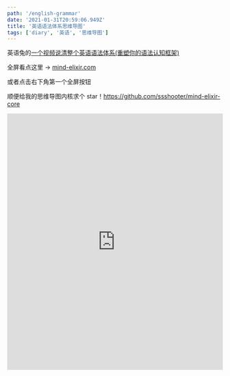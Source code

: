 ```yaml
---
path: '/english-grammar'
date: '2021-01-31T20:59:06.949Z'
title: '英语语法体系思维导图'
tags: ['diary', '英语', '思维导图']
---
```


英语兔的[一个视频说清整个英语语法体系(重塑你的语法认知框架)](https://www.bilibili.com/video/BV1r54y1m7gd)

全屏看点这里 -> [mind-elixir.com](https://mind-elixir.com/#/map?id=6016683af1919f0043aa7ae9&p=1&share=1)

或者点击右下角第一个全屏按钮

顺便给我的思维导图内核求个 star！https://github.com/ssshooter/mind-elixir-core

<iframe allowfullscreen="true" width="100%" height="600px" style="border:none" src="https://mind-elixir.com/#/map?id=6016683af1919f0043aa7ae9&p=1&share=1">
